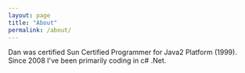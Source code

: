 ```yaml
---
layout: page
title: "About"
permalink: /about/
---
```


Dan was certified Sun Certified Programmer for Java2 Platform (1999).
Since 2008 I've been primarily coding in c# .Net. 
